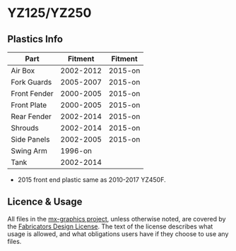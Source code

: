 # YZ125/YZ250

## Plastics Info

| Part          | Fitment   | Fitment   |
| ------------- | --------- | --------- |
| Air Box       | 2002-2012 | 2015-on   |
| Fork Guards   | 2005-2007 | 2015-on   |
| Front Fender  | 2000-2005 | 2015-on   |
| Front Plate   | 2000-2005 | 2015-on   |
| Rear Fender   | 2002-2014 | 2015-on   |
| Shrouds       | 2002-2014 | 2015-on   |
| Side Panels   | 2002-2005 | 2015-on   |
| Swing Arm     | 1996-on   |           |
| Tank          | 2002-2014 |           |

 * 2015 front end plastic same as 2010-2017 YZ450F.

## Licence & Usage

All files in the [mx-graphics project](https://github.com/glevand/mx-graphics), unless otherwise noted, are covered by the [Fabricators Design License](https://github.com/glevand/mx-graphics/blob/master/fabricators-design-license.txt).  The text of the license describes what usage is allowed, and what obligations users have if they choose to use any files.
